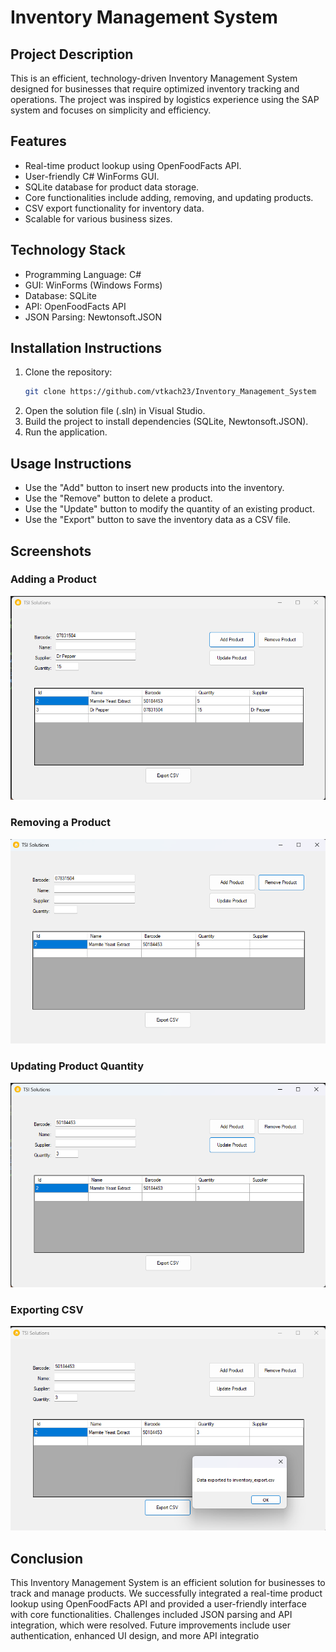 # Inventory Management System

## Project Description
This is an efficient, technology-driven Inventory Management System designed for businesses that require optimized inventory tracking and operations. The project was inspired by logistics experience using the SAP system and focuses on simplicity and efficiency.

## Features
- Real-time product lookup using OpenFoodFacts API.
- User-friendly C# WinForms GUI.
- SQLite database for product data storage.
- Core functionalities include adding, removing, and updating products.
- CSV export functionality for inventory data.
- Scalable for various business sizes.

## Technology Stack
- Programming Language: C#
- GUI: WinForms (Windows Forms)
- Database: SQLite
- API: OpenFoodFacts API
- JSON Parsing: Newtonsoft.JSON

## Installation Instructions
1. Clone the repository:
   ```bash
   git clone https://github.com/vtkach23/Inventory_Management_System
   ```
2. Open the solution file (.sln) in Visual Studio.
3. Build the project to install dependencies (SQLite, Newtonsoft.JSON).
4. Run the application.

## Usage Instructions
- Use the "Add" button to insert new products into the inventory.
- Use the "Remove" button to delete a product.
- Use the "Update" button to modify the quantity of an existing product.
- Use the "Export" button to save the inventory data as a CSV file.

## Screenshots
### Adding a Product
![Adding a Product](Images/adding_product.png)

### Removing a Product
![Removing a Product](Images/removing_product.png)

### Updating Product Quantity
![Updating Product Quantity](Images/updating_product.png)

### Exporting CSV
![Exporting CSV](Images/exporting_csv.png)

## Conclusion
This Inventory Management System is an efficient solution for businesses to track and manage products. We successfully integrated a real-time product lookup using OpenFoodFacts API and provided a user-friendly interface with core functionalities. Challenges included JSON parsing and API integration, which were resolved. Future improvements include user authentication, enhanced UI design, and more API integratio
